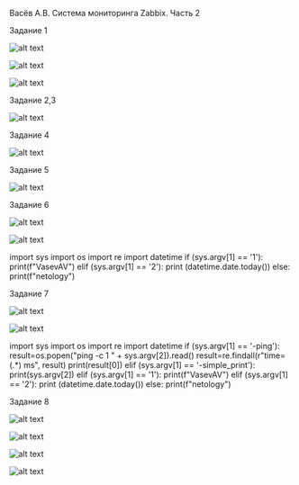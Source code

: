 Васёв А.В.
Система мониторинга Zabbix. Часть 2

Задание 1

![alt text](https://github.com/rus42/zabbix2/blob/main/Task_1.1.png)

![alt text](https://github.com/rus42/zabbix2/blob/main/Task_1.2.png)

![alt text](https://github.com/rus42/zabbix2/blob/main/Task_1.3.png)

Задание 2,3

![alt text](https://github.com/rus42/zabbix2/blob/main/Task_2_3.png)

Задание 4

![alt text](https://github.com/rus42/zabbix2/blob/main/Task_4.png)

Задание 5

![alt text](https://github.com/rus42/zabbix2/blob/main/Task_5.png)

Задание 6

![alt text](https://github.com/rus42/zabbix2/blob/main/Task_6.1.png)

![alt text](https://github.com/rus42/zabbix2/blob/main/Task_6.2.png)

import sys
import os
import re
import datetime
if (sys.argv[1] == '1'):
    	print(f"VasevAV")
elif (sys.argv[1] == '2'):
    	print (datetime.date.today())
else:
    	print(f"netology")

Задание 7

![alt text](https://github.com/rus42/zabbix2/blob/main/Task_7.1.png)

![alt text](https://github.com/rus42/zabbix2/blob/main/Task_7.2.png)

import sys
import os
import re
import datetime
if (sys.argv[1] == '-ping'):
    	result=os.popen("ping -c 1 " + sys.argv[2]).read()
    	result=re.findall(r"time=(.*) ms", result)
    	print(result[0])
elif (sys.argv[1] == '-simple_print'):
    	print(sys.argv[2])
elif (sys.argv[1] == '1'):
    	print(f"VasevAV")
elif (sys.argv[1] == '2'):
    	print (datetime.date.today())
else:
    	print(f"netology")


Задание 8

![alt text](https://github.com/rus42/zabbix2/blob/main/Task_8.1.png)

![alt text](https://github.com/rus42/zabbix2/blob/main/Task_8.2.png)

![alt text](https://github.com/rus42/zabbix2/blob/main/Task_8.3.png)

![alt text](https://github.com/rus42/zabbix2/blob/main/Task_8.4.png)
